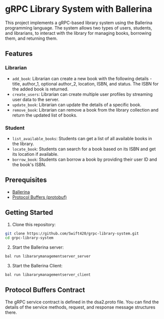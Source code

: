 

# gRPC Library System with Ballerina

This project implements a gRPC-based library system using the Ballerina programming language. The system allows two types of users, students, and librarians, to interact with the library for managing books, borrowing them, and returning them.

## Features

### Librarian

- `add_book`: Librarian can create a new book with the following details - title, author_1, optional author_2, location, ISBN, and status. The ISBN for the added book is returned.
- `create_users`: Librarian can create multiple user profiles by streaming user data to the server.
- `update_book`: Librarian can update the details of a specific book.
- `remove_book`: Librarian can remove a book from the library collection and return the updated list of books.

### Student

- `list_available_books`: Students can get a list of all available books in the library.
- `locate_book`: Students can search for a book based on its ISBN and get its location if available.
- `borrow_book`: Students can borrow a book by providing their user ID and the book's ISBN.

## Prerequisites

- [Ballerina](https://ballerina.io/downloads/)
- [Protocol Buffers (protobuf)](https://developers.google.com/protocol-buffers)

## Getting Started

1. Clone this repository:

```bash
git clone https://github.com/Swift420/grpc-library-system.git
cd grpc-library-system
```

2. Start the Ballerina server:
```bash
bal run libararymanagementserver_server
```

3. Start the Ballerina Client:
```bash
bal run libararymanagementserver_client
```

## Protocol Buffers Contract
The gRPC service contract is defined in the dsa2.proto file. You can find the details of the service methods, request, and response message structures there.
 
